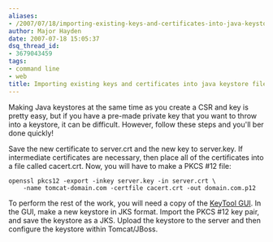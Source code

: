 ```yaml
---
aliases:
- /2007/07/18/importing-existing-keys-and-certificates-into-java-keystore-files/
author: Major Hayden
date: 2007-07-18 15:05:37
dsq_thread_id:
- 3679043459
tags:
- command line
- web
title: Importing existing keys and certificates into java keystore files
---
```


Making Java keystores at the same time as you create a CSR and key is pretty easy, but if you have a pre-made private key that you want to throw into a keystore, it can be difficult. However, follow these steps and you'll ber done quickly!

Save the new certificate to server.crt and the new key to server.key. If intermediate certificates are necessary, then place all of the certificates into a file called cacert.crt. Now, you will have to make a PKCS #12 file:

```
openssl pkcs12 -export -inkey server.key -in server.crt \
    -name tomcat-domain.com -certfile cacert.crt -out domain.com.p12
```

To perform the rest of the work, you will need a copy of the [KeyTool GUI][1]. In the GUI, make a new keystore in JKS format. Import the PKCS #12 key pair, and save the keystore as a JKS. Upload the keystore to the server and then configure the keystore within Tomcat/JBoss.

 [1]: /wp-content/ktg.tgz